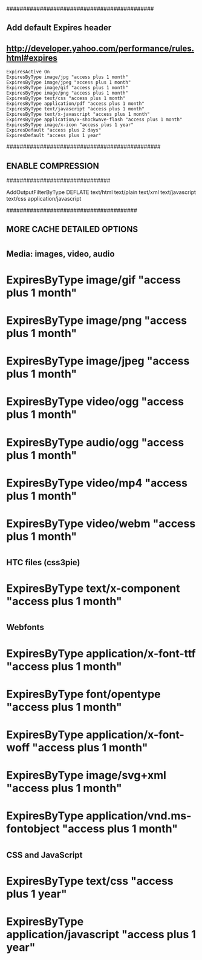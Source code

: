 <IfModule mod_expires.c>

############################################
## Add default Expires header
## http://developer.yahoo.com/performance/rules.html#expires

    ExpiresActive On
    ExpiresByType image/jpg "access plus 1 month"
    ExpiresByType image/jpeg "access plus 1 month"
    ExpiresByType image/gif "access plus 1 month"
    ExpiresByType image/png "access plus 1 month"
    ExpiresByType text/css "access plus 1 month"
    ExpiresByType application/pdf "access plus 1 month"
    ExpiresByType text/javascript "access plus 1 month"
    ExpiresByType text/x-javascript "access plus 1 month"
    ExpiresByType application/x-shockwave-flash "access plus 1 month"
    ExpiresByType image/x-icon "access plus 1 year"
    ExpiresDefault "access plus 2 days"
    ExpiresDefault "access plus 1 year"

</IfModule>

##############################################
## ENABLE COMPRESSION
###############################

<IfModule mod_deflate.c>
    AddOutputFilterByType DEFLATE text/html text/plain text/xml text/javascript text/css application/javascript
</IfModule>



#######################################
## MORE CACHE DETAILED OPTIONS
#
## Media: images, video, audio
#  ExpiresByType image/gif                 "access plus 1 month"
#  ExpiresByType image/png                 "access plus 1 month"
#  ExpiresByType image/jpeg                "access plus 1 month"
#  ExpiresByType video/ogg                 "access plus 1 month"
#  ExpiresByType audio/ogg                 "access plus 1 month"
#  ExpiresByType video/mp4                 "access plus 1 month"
#  ExpiresByType video/webm                "access plus 1 month"
#
## HTC files  (css3pie)
#  ExpiresByType text/x-component          "access plus 1 month"
#
## Webfonts
#  ExpiresByType application/x-font-ttf    "access plus 1 month"
#  ExpiresByType font/opentype             "access plus 1 month"
#  ExpiresByType application/x-font-woff   "access plus 1 month"
#  ExpiresByType image/svg+xml             "access plus 1 month"
#  ExpiresByType application/vnd.ms-fontobject "access plus 1 month"
#
## CSS and JavaScript
#  ExpiresByType text/css                  "access plus 1 year"
#  ExpiresByType application/javascript    "access plus 1 year"
